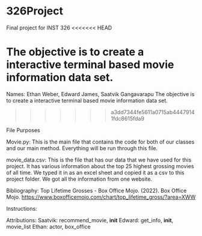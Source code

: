 # 326Project
Final project for INST 326
<<<<<<< HEAD

The objective is to create a interactive terminal based movie information data set. 
=======
Names: Ethan Weber, Edward James, Saatvik Gangavarapu
The objective is to create a interactive terminal based movie information data set. 
>>>>>>> a3dd7344fe5611a0715ab44479141fdc8615fda9

File Purposes

Movie.py:
This is the main file that contains the code for both of our classes and our main method. 
Everything will be run through this file. 

movie_data.csv:
This is the file that has our data that we have used for this project. It has various 
information about the top 25 highest grossing movies of all time. We typed it in as 
an excel sheet and copied it as a csv to this project folder. We got all the information from
one website.

Bibliography:
Top Lifetime Grosses - Box Office Mojo. (2022). Box Office Mojo. https://www.boxofficemojo.com/chart/top_lifetime_gross/?area=XWW

Instructions:


Attributions:
Saatvik: recommend_movie, __init__
Edward: get_info, __init__, movie_list
Ethan: actor, box_office